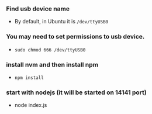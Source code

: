 ### Find usb device name
- By default, in Ubuntu it is `/dev/ttyUSB0`

### You may need to set permissions to usb device.
- `sudo chmod 666 /dev/ttyUSB0`
<!-- sudo chmod 666 /dev/ttyUSB1 -->
### install nvm and then install npm
- `npm install`

### start with nodejs (it will be started on 14141 port)
- node index.js
